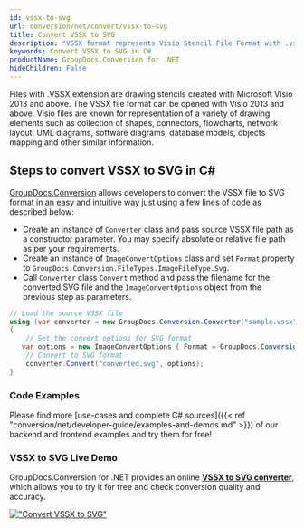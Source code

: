 ```yaml
---
id: vssx-to-svg
url: conversion/net/convert/vssx-to-svg
title: Convert VSSX to SVG
description: "VSSX format represents Visio Stencil File Format with .vssx extension. Learn how to convert VSSX to SVG file programmatically in C# language using GroupDocs.Conversion for .NET library."
keywords: Convert VSSX to SVG in C#
productName: GroupDocs.Conversion for .NET
hideChildren: False
---
```


Files with .VSSX extension are drawing stencils created with Microsoft Visio 2013 and above. The VSSX file format can be opened with Visio 2013 and above. Visio files are known for representation of a variety of drawing elements such as collection of shapes, connectors, flowcharts, network layout, UML diagrams, software diagrams, database models, objects mapping and other similar information.

## Steps to convert VSSX to SVG in C#

[GroupDocs.Conversion](https://products.groupdocs.com/conversion/net) allows developers to convert the VSSX file to SVG format in an easy and intuitive way just using a few lines of code as described below:

* Create an instance of `Converter` class and pass source VSSX file path as a constructor parameter. You may specify absolute or relative file path as per your requirements. 
* Create an instance of `ImageConvertOptions` class and set `Format` property to `GroupDocs.Conversion.FileTypes.ImageFileType.Svg`.
* Call `Converter` class `Convert` method and pass the filename for the converted SVG file and the `ImageConvertOptions` object from the previous step as parameters.

```csharp
// Load the source VSSX file
using (var converter = new GroupDocs.Conversion.Converter("sample.vssx"))
{
    // Set the convert options for SVG format
   var options = new ImageConvertOptions { Format = GroupDocs.Conversion.FileTypes.ImageFileType.Svg };
    // Convert to SVG format
    converter.Convert("converted.svg", options);
}
```

### Code Examples

Please find more [use-cases and complete C# sources]({{< ref "conversion/net/developer-guide/examples-and-demos.md" >}}) of our backend and frontend examples and try them for free!

### VSSX to SVG Live Demo

GroupDocs.Conversion for .NET provides an online [**VSSX to SVG converter**](https://products.groupdocs.app/conversion/vssx-to-svg), which allows you to try it for free and check conversion quality and accuracy.

[!["Convert VSSX to SVG"](conversion/net/images/convert-to-svg/convert-vssx-to-svg.png)](https://products.groupdocs.app/conversion/vssx-to-svg)